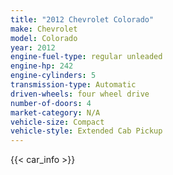```yaml
---
title: "2012 Chevrolet Colorado"
make: Chevrolet
model: Colorado
year: 2012
engine-fuel-type: regular unleaded
engine-hp: 242
engine-cylinders: 5
transmission-type: Automatic
driven-wheels: four wheel drive
number-of-doors: 4
market-category: N/A
vehicle-size: Compact
vehicle-style: Extended Cab Pickup
---
```


{{< car_info >}}
